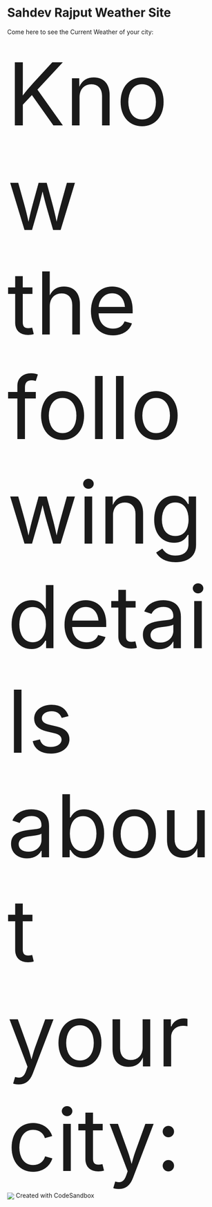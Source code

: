 # Sahdev Rajput Weather Site
Come here to see the Current Weather of your city:

<div style="font-size:200px">Know the following details about your city: </div>
<img align="center" src="https://media3.giphy.com/media/3oEjHGZkrolm9UgvM4/200w.webp?cid=ecf05e478njc3qmry50y8jv69e0u05ec7zs1zhispwkw6yz7&ep=v1_gifs_search&rid=200w.webp&ct=g">
Created with CodeSandbox

